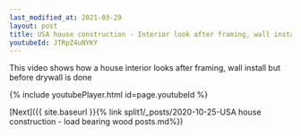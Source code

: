 ```yaml
---
last_modified_at: 2021-03-29
layout: post
title: USA house construction - Interior look after framing, wall install whatsapp status
youtubeId: JTRpZ4uNYKY
---
```


This video shows how a house interior looks after framing, wall install but before drywall is done


{% include youtubePlayer.html id=page.youtubeId %}

[Next]({{ site.baseurl }}{% link split1/_posts/2020-10-25-USA house construction - load bearing wood posts.md%})
